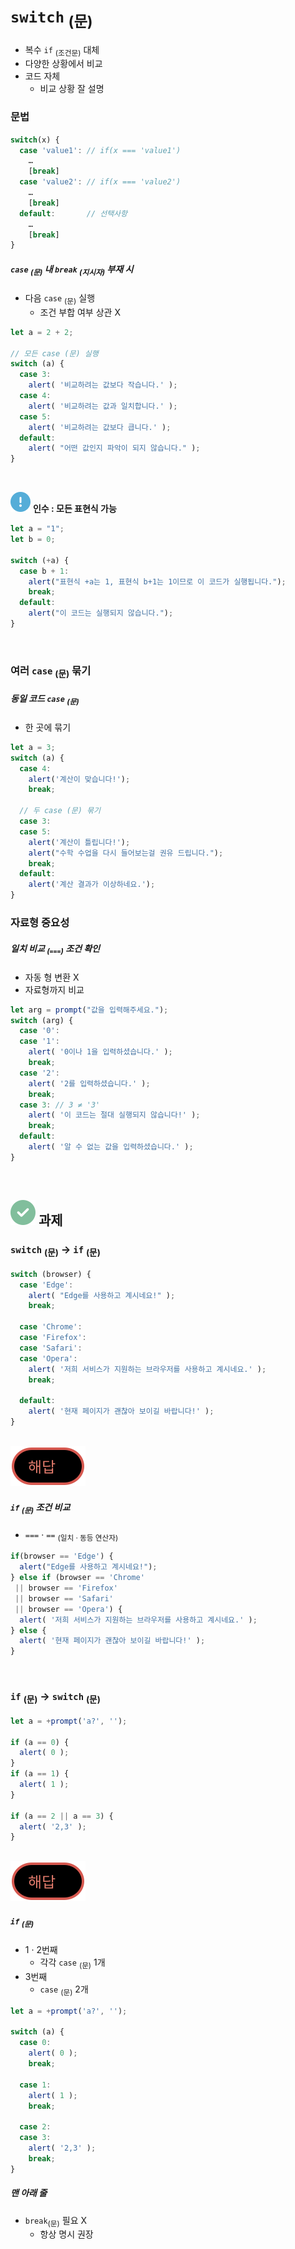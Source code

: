 `switch` <sub>(문)</sub>
========

- 복수 `if` <sub>(조건문)</sub> 대체
- 다양한 상황에서 비교
- 코드 자체
  - 비교 상황 잘 설명

### 문법
```javascript
switch(x) {
  case 'value1': // if(x === 'value1')
    …
    [break]
  case 'value2': // if(x === 'value2')
    …
    [break]
  default:       // 선택사항
    …
    [break]
}
```

##### `case` <sub>(문)</sub> 내 `break` <sub>(지시자)</sub> 부재 시
- 다음 `case` <sub>(문)</sub> 실행
  - 조건 부합 여부 상관 X
```javascript
let a = 2 + 2;

// 모든 case (문) 실행
switch (a) {
  case 3:
    alert( '비교하려는 값보다 작습니다.' );
  case 4:
    alert( '비교하려는 값과 일치합니다.' );
  case 5:
    alert( '비교하려는 값보다 큽니다.' );
  default:
    alert( "어떤 값인지 파악이 되지 않습니다." );
}
```

<br />

<img src="../../images/commons/icons/circle-exclamation-solid.svg" /> **인수 : 모든 표현식 가능**

```javascript
let a = "1";
let b = 0;

switch (+a) {
  case b + 1:
    alert("표현식 +a는 1, 표현식 b+1는 1이므로 이 코드가 실행됩니다.");
    break;
  default:
    alert("이 코드는 실행되지 않습니다.");
}
```

<br />

### 여러 `case` <sub>(문)</sub> 묶기

##### 동일 코드 `case` <sub>(문)</sub>
- 한 곳에 묶기
```javascript
let a = 3;
switch (a) {
  case 4:
    alert('계산이 맞습니다!');
    break;

  // 두 case (문) 묶기
  case 3:
  case 5:
    alert('계산이 틀립니다!');
    alert("수학 수업을 다시 들어보는걸 권유 드립니다.");
    break;
  default:
    alert('계산 결과가 이상하네요.');
}
```

### 자료형 중요성

##### 일치 비교 <sub>(`===`)</sub> 조건 확인
- 자동 형 변환 X
- 자료형까지 비교
```javascript
let arg = prompt("값을 입력해주세요.");
switch (arg) {
  case '0':
  case '1':
    alert( '0이나 1을 입력하셨습니다.' );
    break;
  case '2':
    alert( '2를 입력하셨습니다.' );
    break;
  case 3: // 3 ≠ '3'
    alert( '이 코드는 절대 실행되지 않습니다!' );
    break;
  default:
    alert( '알 수 없는 값을 입력하셨습니다.' );
}
```

<br />

## <img src="../../images/commons/icons/circle-check-solid.svg" /> 과제

### `switch` <sub>(문)</sub> → `if` <sub>(문)</sub>
```javascript
switch (browser) {
  case 'Edge':
    alert( "Edge를 사용하고 계시네요!" );
    break;

  case 'Chrome':
  case 'Firefox':
  case 'Safari':
  case 'Opera':
    alert( '저희 서비스가 지원하는 브라우저를 사용하고 계시네요.' );
    break;

  default:
    alert( '현재 페이지가 괜찮아 보이길 바랍니다!' );
}
```

<br />

<img src="../../images/commons/icons/circle-answer.svg" />

##### `if` <sub>(문)</sub> 조건 비교
- `===` · `==` <sub>(일치 · 동등 연산자)</sub>
```javascript
if(browser == 'Edge') {
  alert("Edge를 사용하고 계시네요!");
} else if (browser == 'Chrome'
 || browser == 'Firefox'
 || browser == 'Safari'
 || browser == 'Opera') {
  alert( '저희 서비스가 지원하는 브라우저를 사용하고 계시네요.' );
} else {
  alert( '현재 페이지가 괜찮아 보이길 바랍니다!' );
}
```

<br />

### `if` <sub>(문)</sub> → `switch` <sub>(문)</sub>
```javascript
let a = +prompt('a?', '');

if (a == 0) {
  alert( 0 );
}
if (a == 1) {
  alert( 1 );
}

if (a == 2 || a == 3) {
  alert( '2,3' );
}
```

<br />

<img src="../../images/commons/icons/circle-answer.svg" />

##### `if` <sub>(문)</sub>
- 1 · 2번째
  - 각각 `case` <sub>(문)</sub> 1개
- 3번째
  - `case` <sub>(문)</sub> 2개
```javascript
let a = +prompt('a?', '');

switch (a) {
  case 0:
    alert( 0 );
    break;

  case 1:
    alert( 1 );
    break;

  case 2:
  case 3:
    alert( '2,3' );
    break;
}
```

##### 맨 아래 줄
- `break`<sub>(문)</sub> 필요 X
  - 항상 명시 권장
